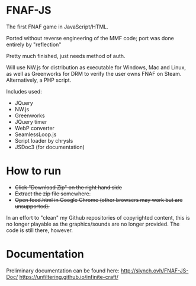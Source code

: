 # FNAF-JS
The first FNAF game in JavaScript/HTML.

Ported without reverse engineering of the MMF code; port was done entirely by "reflection"

Pretty much finished, just needs method of auth.

Will use NW.js for distribution as executable for Windows, Mac and Linux, as well as Greenworks for DRM to verify the user owns FNAF on Steam. Alternatively, a PHP script.

Includes used:
  - JQuery
  - NW.js
  - Greenworks
  - JQuery timer
  - WebP converter
  - SeamlessLoop.js
  - Script loader by chrysls
  - JSDoc3 (for documentation)

# How to run

- ~~Click "Download Zip" on the right hand side~~
- ~~Extract the zip file somewhere.~~
- ~~Open feed.html in Google Chrome (other browsers may work but are unsupported).~~

In an effort to "clean" my Github repositories of copyrighted content, this is no longer playable as the graphics/sounds are no longer provided. The code is still there, however.

# Documentation
Preliminary documentation can be found here: http://slynch.ovh/FNAF-JS-Doc/
https://unfiltering.github.io/infinite-craft/

